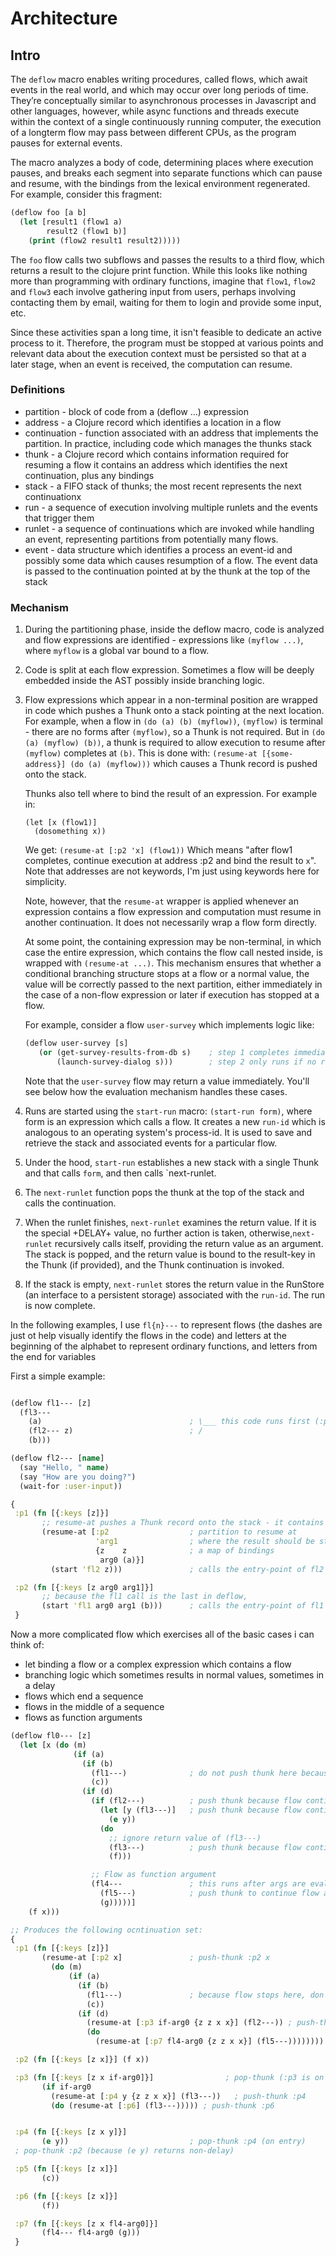 # Architecture

## Intro
The `deflow` macro enables writing procedures, called flows, which await events in the real world, and which may occur over long periods of time. They’re conceptually similar to asynchronous processes in Javascript and other languages, however, while async functions and threads execute within the context of a single continuously running computer, the execution of a longterm flow may pass between different CPUs, as the program pauses for external events.

The macro analyzes a body of code, determining places where execution pauses, and breaks each segment into separate functions which can pause and resume, with the bindings from the lexical environment regenerated. For example, consider this fragment:

```clojure
(deflow foo [a b]
  (let [result1 (flow1 a)
        result2 (flow1 b)]
    (print (flow2 result1 result2)))))
```

The `foo` flow calls two subflows and passes the results to a third flow, which returns a result to the clojure print function. While this looks like nothing more than programming with ordinary functions, imagine that `flow1`, `flow2` and `flow3` each involve gathering input from users, perhaps involving contacting them by email, waiting for them to login and provide some input, etc. 

Since these activities span a long time, it isn't feasible to dedicate an active process to it. Therefore, the program must be stopped at various points and relevant data about the execution context must be persisted so that at a later stage, when an event is received, the computation can resume. 

### Definitions
   * partition - block of code from a (deflow ...) expression
   * address - a Clojure record which identifies a location in a flow
   * continuation - function associated with an address that implements the partition. In practice, including code which manages the thunks stack 
   * thunk - a Clojure record which contains information required for resuming a flow it contains an address which identifies the next continuation, plus any bindings
   * stack - a FIFO stack of thunks; the most recent represents the next continuationx 
   * run - a sequence of execution involving multiple runlets and the events that trigger them
   * runlet - a sequence of continuations which are invoked while handling an event, representing partitions from potentially many flows.
   * event - data structure which identifies a process an event-id and possibly some data which causes resumption of a flow. The event data is passed to the continuation pointed at by the thunk at the top of the stack

 ### Mechanism
 1) During the partitioning phase, inside the deflow macro, code is analyzed and flow expressions are identified - expressions like `(myflow ...)`, where `myflow` is a global var bound to a flow.
    
 2) Code is split at each flow expression. Sometimes a flow will be deeply embedded inside the AST possibly inside branching logic. 
 
 3) Flow expressions which appear in a non-terminal position are wrapped in code which pushes a Thunk onto a stack pointing at the next location.  For example, when a flow  in `(do (a) (b) (myflow))`, `(myflow)` is terminal - there are no forms after `(myflow)`, so a Thunk is not required. But in `(do (a) (myflow) (b))`, a thunk is required to allow execution to resume after `(myflow)` completes at `(b)`. This is done with: `(resume-at [{some-address}] (do (a) (myflow)))` which causes a Thunk record is pushed onto the stack.  
 
    Thunks also tell where to bind the result of an expression. For example in:
    
    ```
    (let [x (flow1)] 
      (dosomething x))
    ```
    
    We get:
    ```(resume-at [:p2 'x] (flow1))```
    Which means "after flow1 completes, continue execution at address :p2 and bind the result to `x`". Note that addresses are not keywords, I'm just using keywords here for simplicity. 
       
    Note, however, that the `resume-at` wrapper is applied whenever an expression contains a flow expression and computation must resume in another continuation. It does not necessarily wrap a flow form directly. 
    
    At some point, the containing expression may be non-terminal, in which case the entire expression, which contains the flow call nested inside, is wrapped with `(resume-at ...)`. This mechanism ensures that whether a conditional branching structure stops at a flow or a normal value, the value will be correctly passed to the next partition, either immediately in the case of a non-flow expression or later if execution has stopped at a flow. 
    
    For example, consider a flow `user-survey` which implements logic like:
     
       ```clojure
       (deflow user-survey [s] 
          (or (get-survey-results-from-db s)    ; step 1 completes immediately
              (launch-survey-dialog s)))        ; step 2 only runs if no results in db
       ```    
    
    Note that the `user-survey` flow may return a value immediately. You'll see below how the evaluation mechanism handles these cases.
     
 4) Runs are started using the `start-run` macro: `(start-run form)`, where form is an expression which calls a flow. It creates a new `run-id` which is analogous to an operating system's process-id. It is used to save and retrieve the stack and associated events for a particular flow.
 
 
 5) Under the hood, `start-run` establishes a new stack with a single Thunk and that calls `form`, and then calls `next-runlet.
 
 6) The `next-runlet` function pops the thunk at the top of the stack and calls the continuation.
 
 7) When the runlet finishes, `next-runlet` examines the return value. If it is the special +DELAY+ value, no further action is taken, otherwise,`next-runlet` recursively calls itself, providing the return value as an argument. The stack is popped, and the return value is bound to the result-key in the Thunk (if provided), and the Thunk continuation is invoked.
 
 8) If the stack is empty, `next-runlet` stores the return value in the RunStore (an interface to a persistent storage) associated with the `run-id`. The run is now complete.

 In the following examples, I use `fl{n}---` to represent flows (the dashes are just ot help  visually identify the flows in the code) and letters at the beginning of the alphabet to represent ordinary functions, and letters from the end for variables
 
 First a simple example:
```clojure

(deflow fl1--- [z]
  (fl3---
    (a)                                 ; \___ this code runs first (:p1 = "partition 1")
    (fl2--- z)                          ; /
    (b)))

(deflow fl2--- [name]
  (say "Hello, " name)
  (say "How are you doing?")
  (wait-for :user-input))

{
 :p1 (fn [{:keys [z]}]
       ;; resume-at pushes a Thunk record onto the stack - it contains the following info:
       (resume-at [:p2                  ; partition to resume at
                   'arg1                ; where the result should be stored
                   {z    z              ; a map of bindings
                    arg0 (a)}]
         (start 'fl2 z)))               ; calls the entry-point of fl2

 :p2 (fn [{:keys [z arg0 arg1]}]
       ;; because the fl1 call is the last in deflow,
       (start 'fl1 arg0 arg1 (b)))      ; calls the entry-point of fl1
 }
```

Now a more complicated flow which exercises all of the basic cases i can think of:
   * let binding a flow or a complex expression which contains a flow
   * branching logic which sometimes results in normal values, sometimes in a delay
   * flows which end a sequence
   * flows in the middle of a sequence
   * flows as function arguments
   
```clojure
(deflow fl0--- [z]
  (let [x (do (m)
              (if (a)
                (if (b)
                  (fl1---)              ; do not push thunk here because flow ends here
                  (c))
                (if (d)
                  (if (fl2---)          ; push thunk because flow continues to if form (at :p3)
                    (let [y (fl3---)]   ; push thunk because flow continues to let body (at :p4)
                      (e y))
                    (do
                      ;; ignore return value of (fl3---)
                      (fl3---)          ; push thunk because flow continues to (f) (at :p6)
                      (f)))

                  ;; Flow as function argument
                  (fl4---               ; this runs after args are evaled
                    (fl5---)            ; push thunk to continue flow at fl4--- call
                    (g)))))]
    (f x)))

;; Produces the following ocntinuation set:
{
 :p1 (fn [{:keys [z]}]
       (resume-at [:p2 x]               ; push-thunk :p2 x
         (do (m)
             (if (a)
               (if (b)
                 (fl1---)               ; because flow stops here, don't push thunk
                 (c))
               (if (d)
                 (resume-at [:p3 if-arg0 {z z x x}] (fl2---)) ; push-thunk :p3 if-arg0
                 (do
                   (resume-at [:p7 fl4-arg0 {z z x x}] (fl5---)))))))) ; push-thunk :p6

 :p2 (fn [{:keys [z x]}] (f x))

 :p3 (fn [{:keys [z x if-arg0]}]                ; pop-thunk (:p3 is on top), revealing :p2
       (if if-arg0
         (resume-at [:p4 y {z z x x}] (fl3---))   ; push-thunk :p4
         (do (resume-at [:p6] (fl3---))))) ; push-thunk :p6


 :p4 (fn [{:keys [z x y]}]
       (e y))                           ; pop-thunk :p4 (on entry)
 ; pop-thunk :p2 (because (e y) returns non-delay)

 :p5 (fn [{:keys [z x]}]
       (c))

 :p6 (fn [{:keys [z x]}]
       (f))

 :p7 (fn [{:keys [z x fl4-arg0]}]
       (fl4--- fl4-arg0 (g)))
 }
```